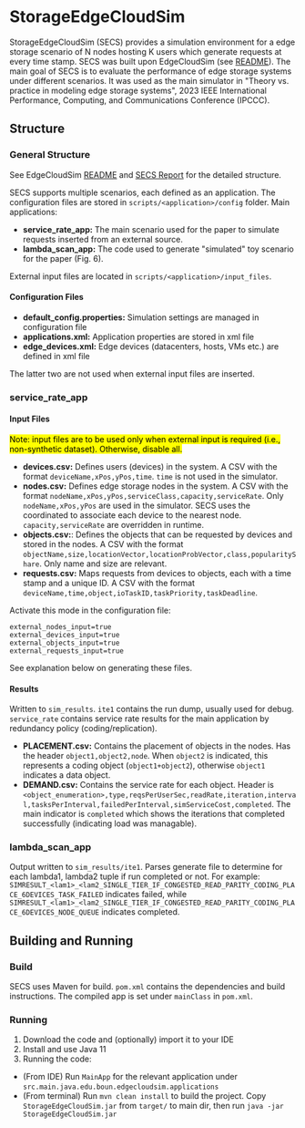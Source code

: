 # StorageEdgeCloudSim

StorageEdgeCloudSim (SECS) provides a simulation environment for a edge storage scenario of N nodes hosting K users which generate requests at every time stamp. SECS was built upon EdgeCloudSim (see [README](/README_ECS.md)). The main goal of SECS is to evaluate the performance of edge storage systems under different scenarios.
It was used as the main simulator in "Theory vs. practice in modeling edge storage systems", 2023 IEEE International Performance, Computing, and Communications Conference (IPCCC).

## Structure
### General Structure
See EdgeCloudSim  [README](/README_ECS.md)  and [SECS Report](/SECS_Report.pd) for the detailed structure.

SECS supports multiple scenarios, each defined as an application.
The configuration files are stored in `scripts/<application>/config` folder. Main applications:
- **service_rate_app:** The main scenario used for the paper to simulate requests inserted from an external source.
- **lambda_scan_app:** The code used to generate "simulated" toy scenario for the paper (Fig. 6).

External input files are located in `scripts/<application>/input_files`. 

#### Configuration Files
- **default_config.properties:** Simulation settings are managed in configuration file
- **applications.xml:** Application properties are stored in xml file
- **edge_devices.xml:** Edge devices (datacenters, hosts, VMs etc.) are defined in xml file

The latter two are not used when external input files are inserted.

### service_rate_app
#### Input Files
<mark>Note: input files are to be used only when external input is required (i.e., non-synthetic dataset). Otherwise, disable all.</mark>

- **devices.csv:** Defines users (devices) in the system. A CSV with the format `deviceName,xPos,yPos,time`. `time` is not used in the simulator.
- **nodes.csv:** Defines edge storage nodes in the system. A CSV with the format `nodeName,xPos,yPos,serviceClass,capacity,serviceRate`.  Only `nodeName,xPos,yPos` are used in the simulator. SECS uses the coordinated to associate each device to the nearest node. `capacity,serviceRate` are overridden in runtime.
- **objects.csv:**: Defines the objects that can be requested by devices and stored in the nodes. A CSV with the format `objectName,size,locationVector,locationProbVector,class,popularityShare`. Only name and size are relevant.
- **requests.csv:** Maps requests from devices to objects, each with a time stamp and a unique ID. A CSV with the format `deviceName,time,object,ioTaskID,taskPriority,taskDeadline`.

Activate this mode in the configuration file:
```
external_nodes_input=true
external_devices_input=true
external_objects_input=true
external_requests_input=true
```

See explanation below on generating these files.

#### Results
Written to `sim_results`. `ite1` contains the run dump, usually used for debug.
`service_rate` contains service rate results for the main application by redundancy policy (coding/replication).
- **PLACEMENT.csv:** Contains the placement of objects in the nodes. Has the header `object1,object2,node`. When `object2` is indicated, this represents a coding object (`object1+object2`), otherwise `object1` indicates a data object.
- **DEMAND.csv:** Contains the service rate for each object. Header is `<object_enumeration>,type,reqsPerUserSec,readRate,iteration,interval,tasksPerInterval,failedPerInterval,simServiceCost,completed`. The main indicator is `completed` which shows the iterations that completed successfully (indicating load was managable).

### lambda_scan_app
Output written to `sim_results/ite1`. Parses generate file to determine for each lambda1, lambda2 tuple if run completed or not. For example: `SIMRESULT_<lam1>_<lam2_SINGLE_TIER_IF_CONGESTED_READ_PARITY_CODING_PLACE_6DEVICES_TASK_FAILED` indicates failed, while `SIMRESULT_<lam1>_<lam2_SINGLE_TIER_IF_CONGESTED_READ_PARITY_CODING_PLACE_6DEVICES_NODE_QUEUE` indicates completed.


## Building and Running
### Build
SECS uses Maven for build. `pom.xml` contains the dependencies and build instructions.
The compiled app is set under `mainClass` in `pom.xml`.

### Running

1. Download the code and (optionally) import it to your IDE
2. Install and use Java 11
3. Running the code:
- (From IDE) Run `MainApp` for the relevant application under `src.main.java.edu.boun.edgecloudsim.applications`
- (From terminal) Run `mvn clean install` to build the project. Copy `StorageEdgeCloudSim.jar` from `target/` to main dir, then run `java -jar StorageEdgeCloudSim.jar`


